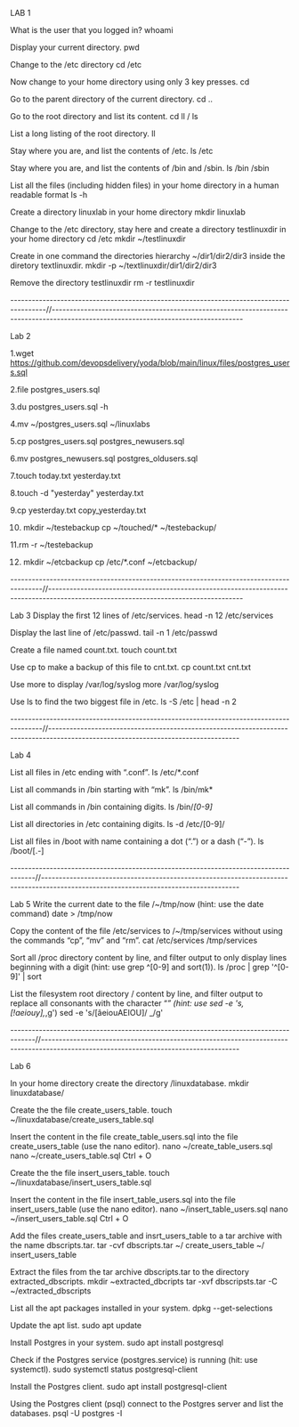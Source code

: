 LAB 1

What is the user that you logged in?
whoami

Display your current directory.
pwd

Change to the /etc directory
cd /etc

Now change to your home directory using only 3 key presses.
cd 

Go to the parent directory of the current directory.
cd ..

Go to the root directory and list its content.
cd 
ll / ls

List a long listing of the root directory.
ll

Stay where you are, and list the contents of /etc.
ls /etc 

Stay where you are, and list the contents of /bin and /sbin.
ls /bin /sbin 

List all the files (including hidden files) in your home directory in a human readable format
ls -h

Create a directory linuxlab in your home directory
mkdir linuxlab

Change to the /etc directory, stay here and create a directory testlinuxdir in your home directory
cd /etc 
mkdir ~/testlinuxdir

Create in one command the directories hierarchy ~/dir1/dir2/dir3 inside the diretory textlinuxdir.
mkdir -p ~/textlinuxdir/dir1/dir2/dir3

Remove the directory testlinuxdir
rm -r testlinuxdir

----------------------------------------------------------------------------------------//-----------------------------------------------------------------------------------------------------------------------------------

Lab 2

1.wget https://github.com/devopsdelivery/yoda/blob/main/linux/files/postgres_users.sql

2.file postgres_users.sql 

3.du postgres_users.sql -h

4.mv ~/postgres_users.sql ~/linuxlabs

5.cp postgres_users.sql postgres_newusers.sql

6.mv postgres_newusers.sql postgres_oldusers.sql

7.touch today.txt yesterday.txt

8.touch -d "yesterday" yesterday.txt

9.cp yesterday.txt copy_yesterday.txt

10. mkdir ~/testebackup
cp ~/touched/* ~/testebackup/

11.rm -r ~/testebackup

12. mkdir ~/etcbackup
cp /etc/*.conf ~/etcbackup/

---------------------------------------------------------------------------------------//------------------------------------------------------------------------------------------------------------------------------------

Lab 3
Display the first 12 lines of /etc/services.
head -n 12 /etc/services

Display the last line of /etc/passwd.
tail -n 1 /etc/passwd

Create a file named count.txt.
touch count.txt

Use cp to make a backup of this file to cnt.txt.
cp count.txt cnt.txt

Use more to display /var/log/syslog
more /var/log/syslog

Use ls to find the two biggest file in /etc.
ls -S /etc | head -n 2

---------------------------------------------------------------------------------------//-----------------------------------------------------------------------------------------------------------------------------------

Lab 4 

List all files in /etc ending with “.conf”.
ls /etc/*.conf

List all commands in /bin starting with “mk”.
ls /bin/mk*

List all commands in /bin containing digits.
ls /bin/*[0-9]*

List all directories in /etc containing digits.
ls -d /etc/[0-9]/

List all files in /boot with name containing a dot (“.”) or a dash (“-”).
ls /boot/[.-]

-------------------------------------------------------------------------------------//-------------------------------------------------------------------------------------------------------------------------------------

Lab 5
Write the current date to the file /~/tmp/now (hint: use the date command)
date > /tmp/now

Copy the content of the file /etc/services to /~/tmp/services without using the commands “cp”, “mv” and “rm”.
cat /etc/services /tmp/services

Sort all /proc directory content by line, and filter output to only display lines beginning with a digit (hint: use grep ^[0-9] and sort(1)).
ls /proc | grep '^[0-9]' | sort

List the filesystem root directory / content by line, and filter output to replace all consonants with the character “_” (hint: use sed -e 's,[!aeiouy],_,g')
sed -e 's/[âeiouAEIOU]/ _/g'

-------------------------------------------------------------------------------------//-------------------------------------------------------------------------------------------------------------------------------------

Lab 6

In your home directory create the directory /linuxdatabase.
mkdir linuxdatabase/

Create the the file create_users_table.
touch ~/linuxdatabase/create_users_table.sql

Insert the content in the file create_table_users.sql into the file create_users_table (use the nano editor).
nano ~/create_table_users.sql
nano ~/create_users_table.sql
Ctrl + O

Create the the file insert_users_table.
touch ~/linuxdatabase/insert_users_table.sql

Insert the content in the file insert_table_users.sql into the file insert_users_table (use the nano editor).
nano ~/insert_table_users.sql
nano ~/insert_users_table.sql
Ctrl + O

Add the files create_users_table and insrt_users_table to a tar archive with the name dbscripts.tar.
tar -cvf dbscripts.tar ~/
create_users_table ~/
insert_users_table

Extract the files from the tar archive dbscripts.tar to the directory extracted_dbscripts.
mkdir ~extracted_dbcripts
tar -xvf dbscripsts.tar -C ~/extracted_dbscripts

List all the apt packages installed in your system.
dpkg --get-selections

Update the apt list.
sudo apt update

Install Postgres in your system.
sudo apt install postgresql

Check if the Postgres service (postgres.service) is running (hit: use systemctl).
sudo systemctl status postgresql-client

Install the Postgres client.
sudo apt install postgresql-client

Using the Postgres client (psql) connect to the Postgres server and list the databases.
psql -U postgres -I
